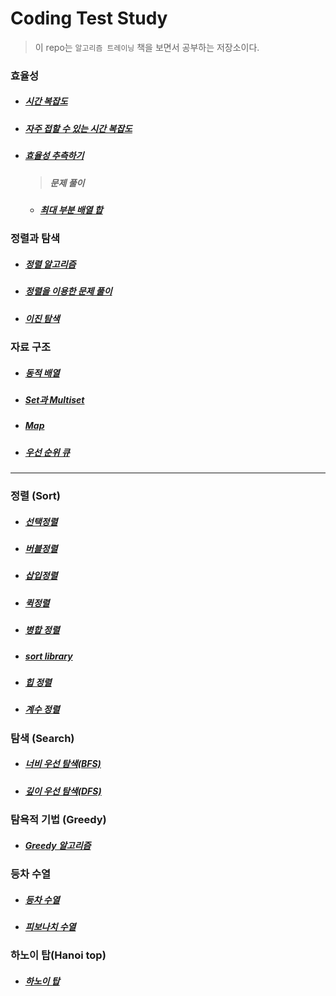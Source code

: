# Coding Test Study

> 이 repo는 `알고리즘 트레이닝` 책을 보면서 공부하는 저장소이다.

### 효율성

- ##### [시간 복잡도](https://github.com/leehosu/coding-test-cpp/blob/master/ch3/efficiency.md)
- ##### [자주 접할 수 있는 시간 복잡도](https://github.com/leehosu/coding-test-cpp/blob/master/ch3/PopularEfficiency.md)
- ##### [효율성 추측하기](https://github.com/leehosu/coding-test-cpp/blob/master/ch3/GuessEfficiency.md)
  > ##### 문제 풀이
  - ##### [최대 부분 배열 합](https://github.com/leehosu/coding-test-cpp/blob/master/ch3/max_array_sum.md)

### 정렬과 탐색

- ##### [정렬 알고리즘](https://github.com/leehosu/coding-test-cpp/blob/master/ch4/SortAndSerach.md)
- ##### [정렬을 이용한 문제 풀이](https://github.com/leehosu/coding-test-cpp/blob/master/ch4/SolutionUseSort.md)
- ##### [이진 탐색](https://github.com/leehosu/coding-test-cpp/blob/master/ch4/BinarySerach.md)

### 자료 구조

- ##### [동적 배열](https://github.com/leehosu/coding-test-cpp/blob/master/ch5/DynamicArray.md)
- ##### [Set과 Multiset](https://github.com/leehosu/coding-test-cpp/blob/master/ch5/SetAndMultiset.md)
- ##### [Map](https://github.com/leehosu/coding-test-cpp/blob/master/ch5/Map.md)
- ##### [우선 순위 큐](https://github.com/leehosu/coding-test-cpp/blob/master/ch5/PriorityQueue.md)

---

### 정렬 (Sort)

- ##### [선택정렬](https://github.com/leehosu/coding-test-cpp/blob/master/sort/selectSort.md)

- ##### [버블정렬](https://github.com/leehosu/coding-test-cpp/blob/master/sort/bubleSort.md)

- ##### [삽입정렬](https://github.com/leehosu/coding-test-cpp/blob/master/sort/insertSort.md)

- ##### [퀵정렬](https://github.com/leehosu/coding-test-cpp/blob/master/sort/quickSort.md)

- ##### [병합 정렬](https://github.com/leehosu/coding-test-cpp/blob/master/sort/mergeSort.md)

- ##### [sort library](https://github.com/leehosu/coding-test-cpp/blob/master/sort/sortLibrary.md)

- ##### [힙 정렬](https://github.com/leehosu/coding-test-cpp/blob/master/sort/heapSort.md)

- ##### [계수 정렬](https://github.com/leehosu/coding-test-cpp/blob/master/sort/countingSort.md)

### 탐색 (Search)

- ##### [너비 우선 탐색(BFS)](https://github.com/leehosu/coding-test-cpp/blob/master/search/BFS.md)

- ##### [깊이 우선 탐색(DFS)](https://github.com/leehosu/coding-test-cpp/blob/master/search/DFS.md)

### 탐욕적 기법 (Greedy)

- ##### [Greedy 알고리즘](https://github.com/leehosu/coding-test-cpp/blob/master/greedy/greedy.md)

### 등차 수열

- ##### [등차 수열](https://github.com/leehosu/coding-test-cpp/blob/master/sequence/even_order_sequece.md)

- ##### [피보나치 수열](https://github.com/leehosu/coding-test-cpp/blob/master/sequence/Fibonacci_sequence.md)

### 하노이 탑(Hanoi top)

- ##### [하노이 탑](https://github.com/leehosu/coding-test-cpp/blob/master/hanoi/hanoi.md)
